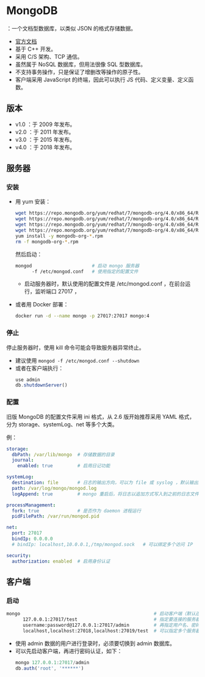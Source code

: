 # MongoDB

：一个文档型数据库，以类似 JSON 的格式存储数据。
- [官方文档](https://docs.mongodb.com/v4.0/introduction/)
- 基于 C++ 开发。
- 采用 C/S 架构、TCP 通信。
- 虽然属于 NoSQL 数据库，但用法很像 SQL 型数据库。
- 不支持事务操作，只是保证了增删改等操作的原子性。
- 客户端采用 JavaScript 的终端，因此可以执行 JS 代码、定义变量、定义函数。

## 版本

- v1.0 ：于 2009 年发布。
- v2.0 ：于 2011 年发布。
- v3.0 ：于 2015 年发布。
- v4.0 ：于 2018 年发布。

## 服务器

### 安装

- 用 yum 安装：
  ```sh
  wget https://repo.mongodb.org/yum/redhat/7/mongodb-org/4.0/x86_64/RPMS/mongodb-org-server-4.0.5-1.el7.x86_64.rpm
  wget https://repo.mongodb.org/yum/redhat/7/mongodb-org/4.0/x86_64/RPMS/mongodb-org-shell-4.0.5-1.el7.x86_64.rpm
  wget https://repo.mongodb.org/yum/redhat/7/mongodb-org/4.0/x86_64/RPMS/mongodb-org-tools-4.0.5-1.el7.x86_64.rpm
  wget https://repo.mongodb.org/yum/redhat/7/mongodb-org/4.0/x86_64/RPMS/mongodb-org-mongos-4.0.5-1.el7.x86_64.rpm
  yum install -y mongodb-org-*.rpm
  rm -f mongodb-org-*.rpm
  ```
  然后启动：
  ```sh
  mongod                      # 启动 mongo 服务器
        -f /etc/mongod.conf   # 使用指定的配置文件
  ```
  - 启动服务器时，默认使用的配置文件是 /etc/mongod.conf ，在前台运行，监听端口 27017 ，

- 或者用 Docker 部署：
  ```sh
  docker run -d --name mongo -p 27017:27017 mongo:4
  ```

### 停止

停止服务器时，使用 kill 命令可能会导致服务器异常终止。
- 建议使用 `mongod -f /etc/mongod.conf --shutdown`
- 或者在客户端执行：
  ```js
  use admin
  db.shutdownServer()
  ```

### 配置

旧版 MongoDB 的配置文件采用 ini 格式，从 2.6 版开始推荐采用 YAML 格式，分为 storage、systemLog、net 等多个大类。

例：
```yml
storage:
  dbPath: /var/lib/mongo  # 存储数据的目录
  journal:
    enabled: true         # 启用日记功能

systemLog:
  destination: file       # 日志的输出方向，可以为 file 或 syslog ，默认输出到 stdout
  path: /var/log/mongo/mongod.log
  logAppend: true         # mongo 重启后，将日志以追加方式写入到之前的日志文件中，而不是从头覆盖

processManagement:
  fork: true              # 是否作为 daemon 进程运行
  pidFilePath: /var/run/mongod.pid

net:
  port: 27017
  bindIp: 0.0.0.0
  # bindIp: localhost,10.0.0.1,/tmp/mongod.sock   # 可以绑定多个访问 IP

security:
  authorization: enabled  # 启用身份认证
```

## 客户端

### 启动

```sh
mongo                                                 # 启动客户端（默认连接到本机 6379 端口的服务器，使用 test 数据库）
      127.0.0.1:27017/test                            # 指定要连接的服务器、数据库
      username:password@127.0.0.1:27017/admin         # 再指定用户名、密码
      localhost,localhost:27018,localhost:27019/test  # 可以指定多个服务器
```
- 使用 admin 数据的用户进行登录时，必须要切换到 admin 数据库。
- 可以先启动客户端，再进行密码认证，如下：
  ```js
  mongo 127.0.0.1:27017/admin
  db.auth('root', '******')
  ```
